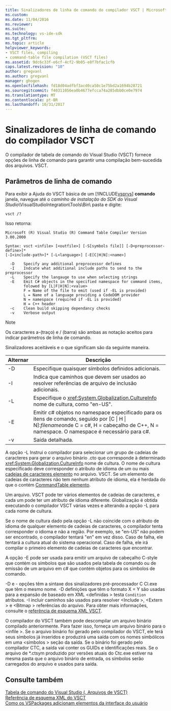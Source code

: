 ```yaml
---
title: Sinalizadores de linha de comando do compilador VSCT | Microsoft Docs
ms.custom: 
ms.date: 11/04/2016
ms.reviewer: 
ms.suite: 
ms.technology: vs-ide-sdk
ms.tgt_pltfrm: 
ms.topic: article
helpviewer_keywords:
- VSCT files, compiling
- command-table file compilation (VSCT files)
ms.assetid: 9dc6c33f-e6cf-4cf2-9b05-e8f7bfac1cfb
caps.latest.revision: "10"
author: gregvanl
ms.author: gregvanl
manager: ghogen
ms.openlocfilehash: fd18d04adfbf3acd0ca50c1e75bd2a1694b28721
ms.sourcegitcommit: f40311056ea0b4677efcca74a285dbb0ce0e7974
ms.translationtype: MT
ms.contentlocale: pt-BR
ms.lasthandoff: 10/31/2017
---
```

# <a name="vsct-compiler-command-line-flags"></a>Sinalizadores de linha de comando do compilador VSCT
O compilador de tabela de comando do Visual Studio (VSCT) fornece opções de linha de comando para garantir uma compilação bem-sucedida dos arquivos. VSCT.  
  
## <a name="command-line-parameters"></a>Parâmetros de linha de comando  
 Para exibir a Ajuda do VSCT básica de um [!INCLUDE[vsprvs](../../code-quality/includes/vsprvs_md.md)] **comando** janela, navegue até o *caminho de instalação do SDK do Visual Studio*\VisualStudioIntegration\Tools\Bin\ pasta e digite:  
  
```  
vsct /?  
```  
  
 Isso retorna:  
  
```  
Microsoft (R) Visual Studio (R) Command Table Compiler Version 3.00.2000  
  
Syntax: vsct <infile> [<outfile>] [-S[symbols file]] [-D<preprocessor-define>]*  
[-I<include-path>]* [-L<language>] [-E[C|H|N]:<name>]  
  
  -D    Specify any additional preprocessor defines  
  -I    Indcate what additional include paths to send to the preprocessor  
  -L    Specify the langauge to use when selecting strings  
  -E    Emit C# objects in the specified namespace for command items,  
        folowed by [L|F|H|N]:<value>  
        F = Name of the file to emit (used if -EL is provided)  
        L = Name of a language providing a CodeDOM provider  
        N = namespace (required if -EL is provided)  
        H = C++ header  
  -c    Clean build skipping dependancy checks  
  -v    Verbose output  
```  
  
> [!NOTE]
>  Os caracteres a-(traço) e / (barra) são ambas as notação aceitos para indicar parâmetros de linha de comando.  
  
 Sinalizadores aceitáveis e o que significam são da seguinte maneira.  
  
|Alternar|Descrição|  
|------------|-----------------|  
|-D|Especifique quaisquer símbolos definidos adicionais.|  
|-I|Indica que caminhos que devem ser usados ao resolver referências de arquivo de inclusão adicionais.|  
|-L|Especifique o <xref:System.Globalization.CultureInfo> nome de cultura, como "en-US".|  
|-E|Emitir c# objetos no namespace especificado para os itens de comando, seguido por [C &#124; H &#124; N]:*filename*onde C = c#, H = cabeçalho de C++, N = namespace. O namespace é necessário para c#.|  
|-v|Saída detalhada.|  
  
 A opção -L Instrui o compilador para selecionar um grupo de cadeias de caracteres para gerar o arquivo binário .cto que corresponde à determinado <xref:System.Globalization.CultureInfo> nome de cultura. O nome de cultura especificado deve corresponder o atributo de idioma de um ou mais [cadeias de caracteres elemento](../../extensibility/strings-element.md) no arquivo. VSCT. Se um elemento de cadeias de caracteres não tem nenhum atributo de idioma, ela é herdada do que o contém [CommandTable elemento](../../extensibility/commandtable-element.md).  
  
 Um arquivo. VSCT pode ter vários elementos de cadeias de caracteres, e cada um pode ter um atributo de idioma diferente. Globalização é obtida executando o compilador VSCT várias vezes e alterando a opção -L para cada nome de cultura.  
  
 Se o nome de cultura dado pela opção -L não coincide com o atributo de idioma de qualquer elemento de cadeias de caracteres, o compilador tenta corresponder o idioma e não a região. Por exemplo, se "en-US" não podem ser encontrado, o compilador tentará "en" em vez disso. Caso de falha, ele tentará a cultura atual do sistema operacional. Caso de falha, ele irá compilar o primeiro elemento de cadeias de caracteres que encontrar.  
  
 A opção -E pode ser usada para emitir um arquivo de cabeçalho C-style que contém os símbolos que são usados pela tabela de comando ou de emissão de um arquivo em c# que contém objetos para os símbolos de comando.  
  
 -D e - opções têm a sintaxe dos sinalizadores pré-processador C Cl.exe que têm o mesmo nome. -D definições que têm o formato X = Y são usadas para a expansão de baseado em XML \<definidas > testa `Condition` atributos. -I incluir caminhos são usados para resolver \<Include >, \<Extern > e \<Bitmap > referências do arquivo. Para obter mais informações, consulte o [referência de esquema XML VSCT](../../extensibility/vsct-xml-schema-reference.md).  
  
 O compilador do VSCT também pode descompilar um arquivo binário compilado anteriormente. Para fazer isso, forneça um arquivo binário para o \<infile >.   Se o arquivo binário foi gerado pelo compilador do VSCT, ele terá seus símbolos já inseridos e produzirá uma saída com os nomes simbólicos em uma \<símbolos > seção da saída. Se o binário foi gerado pelo compilador CTC, a saída vai conter os GUIDs e identificações reais. Se o arquivo de *.ctsym produzido por versões atuais do Ctc.exe estiver na mesma pasta que o arquivo binário de entrada, os símbolos serão carregados do arquivo e usados para saída.  
  
## <a name="see-also"></a>Consulte também  
 [Tabela de comando do Visual Studio (. Arquivos de VSCT)](../../extensibility/internals/visual-studio-command-table-dot-vsct-files.md)   
 [Referência de esquema XML do VSCT](../../extensibility/vsct-xml-schema-reference.md)   
 [Como os VSPackages adicionam elementos da interface do usuário](../../extensibility/internals/how-vspackages-add-user-interface-elements.md)